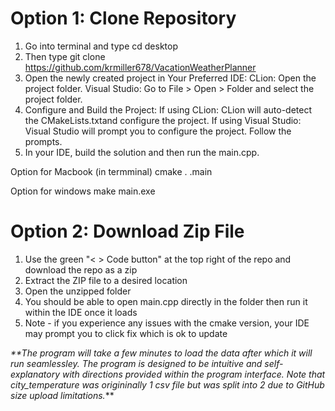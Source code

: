 # Option 1: Clone Repository
1. Go into terminal and type cd desktop
2. Then type git clone https://github.com/krmiller678/VacationWeatherPlanner
3. Open the newly created project in Your Preferred IDE:
   CLion: Open the project folder.
   Visual Studio: Go to File > Open > Folder and select the project folder.
4. Configure and Build the Project:
   If using CLion: CLion will auto-detect the CMakeLists.txtand configure the project.
   If using Visual Studio: Visual Studio will prompt you to configure the project. Follow the prompts.
5. In your IDE, build the solution and then run the main.cpp.

Option for Macbook (in termminal)
cmake .
.main

Option for windows
make
main.exe 

# Option 2: Download Zip File
1. Use the green "< > Code button" at the top right of the repo and download the repo as a zip
2. Extract the ZIP file to a desired location
3. Open the unzipped folder
4. You should be able to open main.cpp directly in the folder then run it within the IDE once it loads
5. Note - if you experience any issues with the cmake version, your IDE may prompt you to click fix which is ok to update


_**The program will take a few minutes to load the data after which it will run seamlessley.
The program is designed to be intuitive and self-explanatory with directions provided within the program interface.
Note that city_temperature was origininally 1 csv file but was split into 2 due to GitHub size upload limitations._** 


